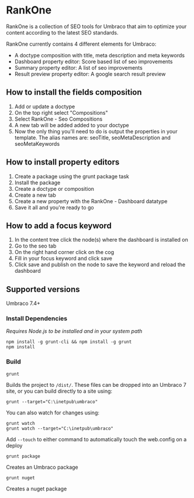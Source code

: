 # RankOne

RankOne is a collection of SEO tools for Umbraco that aim to optimize your content according to the latest SEO standards.

RankOne currently contains 4 different elements for Umbraco:
- A doctype composition with title, meta description and meta keywords
- Dashboard property editor: Score based list of seo improvements
- Summary property editor: A list of seo improvements
- Result preview property editor: A google search result preview

## How to install the fields composition ##

1. Add or update a doctype
2. On the top right select "Compositions"
3. Select RankOne - Seo Compositions
4. A new tab will be added added to your doctype
5. Now the only thing you'll need to do is output the properties in your template. The alias names are: seoTitle, seoMetaDescription and seoMetaKeywords

## How to install property editors ##

1. Create a package using the grunt package task
2. Install the package
3. Create a doctype or composition
4. Create a new tab
5. Create a new property with the RankOne - Dashboard datatype
6. Save it all and you're ready to go

## How to add a focus keyword ##

1. In the content tree click the node(s) where the dashboard is installed on
2. Go to the seo tab
3. On the right hand corner click on the cog
4. Fill in your focus keyword and click save
4. Click save and publish on the node to save the keyword and reload the dashboard

## Supported versions ##
Umbraco 7.4+

### Install Dependencies ###
*Requires Node.js to be installed and in your system path*

    npm install -g grunt-cli && npm install -g grunt
    npm install

### Build ###
    grunt

   Builds the project to `/dist/`.  These files can be dropped into an Umbraco 7 site, or you can build directly to a site using:

    grunt --target="C:\inetpub\umbraco"

You can also watch for changes using:

    grunt watch
    grunt watch --target="C:\inetpub\umbraco"


Add `--touch` to either command to automatically touch the web.config on a deploy

    grunt package

Creates an Umbraco package

    grunt nuget

Creates a nuget package

